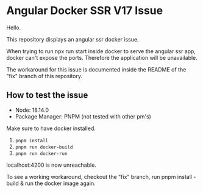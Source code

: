 # Angular Docker SSR V17 Issue

Hello.

This repository displays an angular ssr docker issue.

When trying to run npx run start inside docker to serve the angular ssr app, docker can't expose the ports. Therefore the application will be unavailable.

The workaround for this issue is documented inside the README of the "fix" branch of this repository.

## How to test the issue

- Node: 18.14.0
- Package Manager: PNPM (not tested with other pm's)

Make sure to have docker installed.

1. `pnpm install`
2. `pnpm run docker-build`
3. `pnpm run docker-run`

localhost:4200 is now unreachable.

To see a working workaround, checkout the "fix" branch, run pnpm install - build & run the docker image again.
